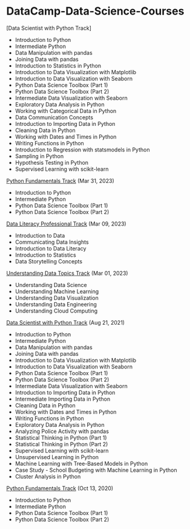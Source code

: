 # DataCamp-Data-Science-Courses

[Data Scientist with Python Track]
- Introduction to Python
- Intermediate Python
- Data Manipulation with pandas
- Joining Data with pandas
- Introduction to Statistics in Python
- Introduction to Data Visualization with Matplotlib
- Introduction to Data Visualization with Seaborn
- Python Data Science Toolbox (Part 1)
- Python Data Science Toolbox (Part 2)
- Intermediate Data Visualization with Seaborn
- Exploratory Data Analysis in Python
- Working with Categorical Data in Python
- Data Communication Concepts
- Introduction to Importing Data in Python
- Cleaning Data in Python
- Working with Dates and Times in Python
- Writing Functions in Python
- Introduction to Regression with statsmodels in Python
- Sampling in Python
- Hypothesis Testing in Python
- Supervised Learning with scikit-learn

[Python Fundamentals Track](https://www.datacamp.com/statement-of-accomplishment/track/a2e6182ddc6366c9a92b1ff0fc55857697fd0423) (Mar 31, 2023)
- Introduction to Python
- Intermediate Python
- Python Data Science Toolbox (Part 1)
- Python Data Science Toolbox (Part 2)

[Data Literacy Professional Track](https://www.datacamp.com/statement-of-accomplishment/track/76a2ed00dc36c0c2e3bc70ca8cef151b6e4bf7c9) (Mar 09, 2023)
- Introduction to Data
- Communicating Data Insights
- Introduction to Data Literacy
- Introduction to Statistics
- Data Storytelling Concepts

[Understanding Data Topics Track](https://www.datacamp.com/statement-of-accomplishment/track/f072798631c605ec51de1f52e666a31d6aa7cf5f) (Mar 01, 2023)
- Understanding Data Science
- Understanding Machine Learning
- Understanding Data Visualization
- Understanding Data Engineering
- Understanding Cloud Computing

[Data Scientist with Python Track](https://www.datacamp.com/statement-of-accomplishment/track/3caa16282e27792da036d19b3d713ffef82c1958) (Aug 21, 2021)
- Introduction to Python
- Intermediate Python
- Data Manipulation with pandas
- Joining Data with pandas
- Introduction to Data Visualization with Matplotlib
- Introduction to Data Visualization with Seaborn
- Python Data Science Toolbox (Part 1)
- Python Data Science Toolbox (Part 2)
- Intermediate Data Visualization with Seaborn
- Introduction to Importing Data in Python
- Intermediate Importing Data in Python
- Cleaning Data in Python
- Working with Dates and Times in Python
- Writing Functions in Python
- Exploratory Data Analysis in Python
- Analyzing Police Activity with pandas
- Statistical Thinking in Python (Part 1)
- Statistical Thinking in Python (Part 2)
- Supervised Learning with scikit-learn
- Unsupervised Learning in Python
- Machine Learning with Tree-Based Models in Python
- Case Study - School Budgeting with Machine Learning in Python
- Cluster Analysis in Python

[Python Fundamentals Track](https://www.datacamp.com/statement-of-accomplishment/track/79dcae2da4b26cd9029e0d3bb5a66268ef6c6e66) (Oct 13, 2020)
- Introduction to Python
- Intermediate Python
- Python Data Science Toolbox (Part 1)
- Python Data Science Toolbox (Part 2)
